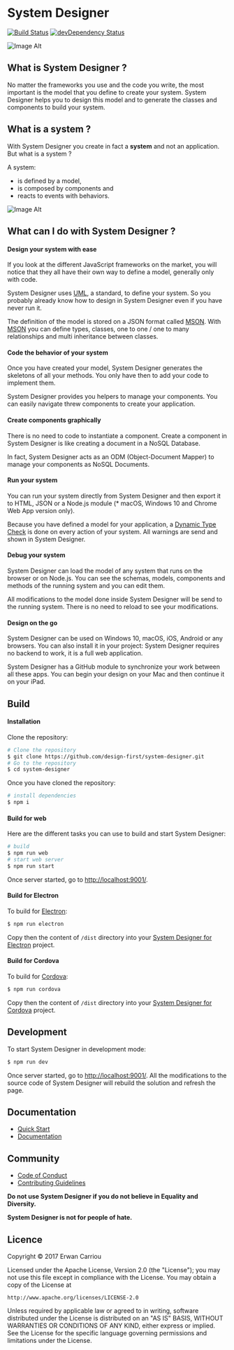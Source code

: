 # System Designer

[![Build Status](https://travis-ci.org/design-first/system-designer.svg?branch=master)](https://travis-ci.org/design-first/system-designer)
[![devDependency Status](https://david-dm.org/design-first/system-designer/dev-status.svg)](https://david-dm.org/design-first/system-designer#info=devDependencies)

![Image Alt](https://designfirst.io/img/systemdesignerv2.png)

## What is System Designer ?

No matter the frameworks you use and the code you write, the most important is the model that you define to create your system. System Designer helps you to design this model and to generate the classes and components to build your system.

## What is a system ?

With System Designer you create in fact a **system** and not an application. But what is a system ?

A system:

* is defined by a model,
* is composed by components and
* reacts to events with behaviors.

![Image Alt](https://designfirst.io/img/system.png)


## What can I do with System Designer ?

#### Design your system with ease

If you look at the different JavaScript frameworks on the market, you will notice that they all have their own way to define a model, generally only with code.

System Designer uses [UML](http://www.uml.org), a standard, to define your system. So you probably already know how to design in System Designer even if you have never run it.

The definition of the model is stored on a JSON format called [MSON](https://system-runtime.readme.io/docs/design-your-model#section-mson). With [MSON](https://system-runtime.readme.io/docs/design-your-model#section-mson) you can define types, classes, one to one / one to many relationships and multi inheritance between classes.

#### Code the behavior of your system

Once you have created your model, System Designer generates the skeletons of all your methods. You only have then to add your code to implement them.

System Designer provides you helpers to manage your components. You can easily navigate threw components to create your application.

#### Create components graphically

There is no need to code to instantiate a component. Create a component in System Designer is like creating a document in a NoSQL Database.

In fact, System Designer acts as an ODM (Object-Document Mapper) to manage your components as NoSQL Documents.

#### Run your system

You can run your system directly from System Designer and then export it to HTML, JSON or a Node.js module (* macOS, Windows 10 and Chrome Web App version only).

Because you have defined a model for your application, a [Dynamic Type Check](https://en.wikipedia.org/wiki/Type_system#DYNAMIC) is done on every action of your system. All warnings are send and shown in System Designer.

#### Debug your system

System Designer can load the model of any system that runs on the browser or on Node.js. You can see the schemas, models, components and methods of the running system and you can edit them.

All modifications to the model done inside System Designer will be send to the running system. There is no need to reload to see your modifications.

#### Design on the go

System Designer can be used on Windows 10, macOS, iOS, Android or any browsers. You can also install it in your project: System Designer requires no backend to work, it is a full web application.

System Designer has a GitHub module to synchronize your work between all these apps. You can begin your design on your Mac and then continue it on your iPad.

## Build

#### Installation

Clone the repository:

```sh
# Clone the repository
$ git clone https://github.com/design-first/system-designer.git
# Go to the repository
$ cd system-designer
```

Once you have cloned the repository:

```sh
# install dependencies
$ npm i
```	 	

#### Build for web

Here are the different tasks you can use to build and start System Designer:

```sh
# build
$ npm run web
# start web server
$ npm run start
```

Once server started, go to [http://localhost:9001/](http://localhost:9001/).

#### Build for Electron

To build for [Electron](http://electron.atom.io):

```sh
$ npm run electron
```

Copy then the content of `/dist` directory into your [System Designer for Electron](https://github.com/design-first/system-designer-electron) project.

#### Build for Cordova

To build for [Cordova](http://cordova.apache.org):

```sh
$ npm run cordova
```

Copy then the content of `/dist` directory into your [System Designer for Cordova](https://github.com/design-first/system-designer-cordova) project.

## Development

To start System Designer in development mode:

```sh
$ npm run dev
```

Once server started, go to [http://localhost:9001/](http://localhost:9001/). All the modifications to the source code of System Designer will rebuild the solution and refresh the page.

## Documentation

* [Quick Start](https://system-designer.readme.io/docs/quick-start)
* [Documentation](https://system-designer.readme.io/)

## Community

* [Code of Conduct](CODE_OF_CONDUCT.md)
* [Contributing Guidelines](CONTRIBUTING.md)

**Do not use System Designer if you do not believe in Equality and Diversity.**

**System Designer is not for people of hate.**

## Licence

Copyright © 2017 Erwan Carriou

Licensed under the Apache License, Version 2.0 (the "License");
you may not use this file except in compliance with the License.
You may obtain a copy of the License at

    http://www.apache.org/licenses/LICENSE-2.0

Unless required by applicable law or agreed to in writing, software
distributed under the License is distributed on an "AS IS" BASIS,
WITHOUT WARRANTIES OR CONDITIONS OF ANY KIND, either express or implied.
See the License for the specific language governing permissions and
limitations under the License. 
